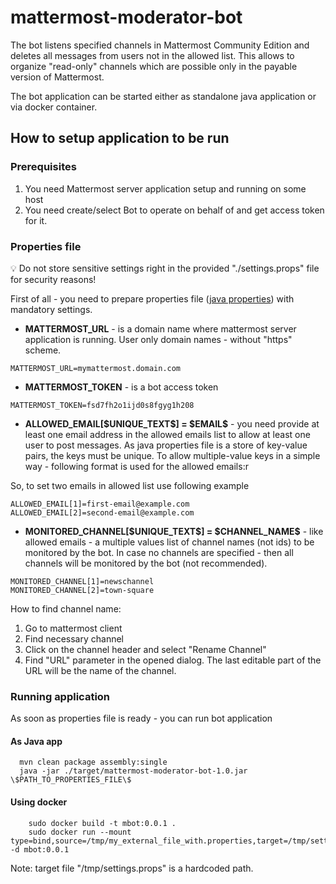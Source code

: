 # mattermost-moderator-bot
The bot listens specified channels in Mattermost Community Edition and deletes all messages from users not in the allowed list.
This allows to organize "read-only" channels which are possible only in the payable version of Mattermost.

The bot application can be started either as standalone java application or via docker container.

## How to setup application to be run
### Prerequisites
1. You need Mattermost server application setup and running on some host
2. You need create/select Bot to operate on behalf of and get access token for it.

### Properties file
&#x1F4A1; Do not store sensitive settings right in the provided "./settings.props" file for security reasons!

First of all - you need to prepare properties file ([java properties](https://en.wikipedia.org/wiki/.properties)) with mandatory settings.
* **MATTERMOST_URL** - is a domain name where mattermost server application is running. User only domain names - without "https" scheme.
```properties
MATTERMOST_URL=mymattermost.domain.com
```
* **MATTERMOST_TOKEN** - is a bot access token
```properties
MATTERMOST_TOKEN=fsd7fh2o1ijd0s8fgyg1h208
```
* **ALLOWED_EMAIL[\$UNIQUE_TEXT\$] = \$EMAIL\$** - you need provide at least one email address in the allowed emails list to allow at least one user to post messages.
As java properties file is a store of key-value pairs, the keys must be unique. To allow multiple-value keys in 
a simple way - following format is used for the allowed emails:r

So, to set two emails in allowed list use following example
```properties
ALLOWED_EMAIL[1]=first-email@example.com
ALLOWED_EMAIL[2]=second-email@example.com
```
* **MONITORED_CHANNEL[\$UNIQUE_TEXT\$] = \$CHANNEL_NAME\$** - like allowed emails - a multiple values list of channel names (not ids) to be monitored by the bot.
In case no channels are specified - then all channels will be monitored by the bot (not recommended).
```properties
MONITORED_CHANNEL[1]=newschannel
MONITORED_CHANNEL[2]=town-square
```

How to find channel name:
1. Go to mattermost client
2. Find necessary channel
3. Click on the channel header and select "Rename Channel"
4. Find "URL" parameter in the opened dialog. The last editable part of the URL will be the name of the channel.

### Running application
As soon as properties file is ready - you can run bot application
#### As Java app
```shell
  mvn clean package assembly:single
  java -jar ./target/mattermost-moderator-bot-1.0.jar \$PATH_TO_PROPERTIES_FILE\$
```

#### Using docker
```shell
    sudo docker build -t mbot:0.0.1 .
    sudo docker run --mount type=bind,source=/tmp/my_external_file_with.properties,target=/tmp/settings.props -d mbot:0.0.1  
```

Note: target file "/tmp/settings.props" is a hardcoded path.